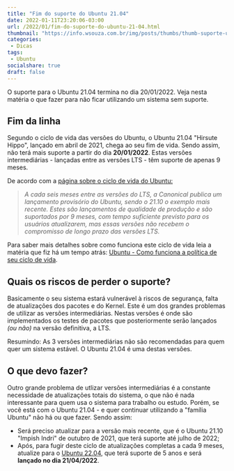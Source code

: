 ```yaml
---
title: "Fim do suporte do Ubuntu 21.04"
date: 2022-01-11T23:20:06-03:00
url: /2022/01/fim-do-suporte-do-ubuntu-21-04.html
thumbnail: "https://info.wsouza.com.br/img/posts/thumbs/thumb-suporte-ubuntu21-04.png"
categories:
 - Dicas
tags:
 - Ubuntu
socialshare: true
draft: false
---
```

O suporte para o Ubuntu 21.04 termina no dia 20/01/2022. Veja nesta matéria o que fazer para não ficar utilizando um sistema sem suporte.

<!--more-->

## Fim da linha 

Segundo o ciclo de vida das versões do Ubuntu, o Ubuntu 21.04 "Hirsute Hippo", lançado em abril de 2021, chega ao seu fim de vida. Sendo assim, não terá mais suporte a partir do dia **20/01/2022**. Estas versões intermediárias - lançadas entre as versões LTS - têm suporte de apenas 9 meses. 

De acordo com a <a href="https://ubuntu.com/about/release-cycle" target="_blank">página sobre o ciclo de vida do Ubuntu:</a>

>_A cada seis meses entre as versões do LTS, a Canonical publica um lançamento provisório do Ubuntu, sendo o 21.10 o exemplo mais recente. Estes são lançamentos de qualidade de produção e são suportados por 9 meses, com tempo suficiente previsto para os usuários atualizarem, mas essas versões não recebem o compromisso de longo prazo das versões LTS._

Para saber mais detalhes sobre como funciona este ciclo de vida leia a matéria que fiz há um tempo atrás: <a href="https://info.wsouza.com.br/2019/03/ubuntu-como-funciona-politica-de-seu-ciclo-de-vida.html" target="_blank">Ubuntu - Como funciona a política de seu ciclo de vida</a>.

## Quais os riscos de perder o suporte?

Basicamente o seu sistema estará vulnerável à riscos de segurança, falta de atualizações dos pacotes e do Kernel. Este é um dos grandes problemas de utilizar as versões intermediárias. Nestas versões é onde são implementados os testes de pacotes que posteriormente serão lançados _(ou não)_ na versão definitiva, a LTS. 

Resumindo: As 3 versões intermediárias não são recomendadas para quem quer um sistema estável. O Ubuntu 21.04 é uma destas versões.


## O que devo fazer?

Outro grande problema de utlizar versões intermediárias é a constante necessidade de atualizações totais do sistema, o que não é nada interessante para quem usa o sistema para trabalho ou estudo. Porém, se você está com o Ubuntu 21.04 - e quer continuar utilizando a "família Ubuntu" não há ou que fazer. Sendo assim:

* Será preciso atualizar para a versão mais recente, que é o Ubuntu 21.10 "Impish Indri" de outubro de 2021, que terá suporte até julho de 2022;
* Após, para fugir deste ciclo de atualizações completas a cada 9 meses, atualize para o <a href="https://info.wsouza.com.br/tags/ubuntu-22.04/" target="_blank">Ubuntu 22.04</a>, que terá suporte de 5 anos e será **lançado no dia 21/04/2022**.

